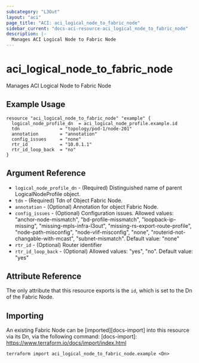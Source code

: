 ```yaml
---
subcategory: "L3Out"
layout: "aci"
page_title: "ACI: aci_logical_node_to_fabric_node"
sidebar_current: "docs-aci-resource-aci_logical_node_to_fabric_node"
description: |-
  Manages ACI Logical Node to Fabric Node
---
```


# aci_logical_node_to_fabric_node #
Manages ACI Logical Node to Fabric Node

## Example Usage ##

```hcl
resource "aci_logical_node_to_fabric_node" "example" {
  logical_node_profile_dn  = aci_logical_node_profile.example.id
  tdn               = "topology/pod-1/node-201"
  annotation        = "annotation"
  config_issues     = "none"
  rtr_id            = "10.0.1.1"
  rtr_id_loop_back  = "no"
}
```
## Argument Reference ##
* `logical_node_profile_dn` - (Required) Distinguished name of parent LogicalNodeProfile object.
* `tdn` - (Required) Tdn of Object Fabric Node.
* `annotation` - (Optional) Annotation for object Fabric Node.
* `config_issues` - (Optional) Configuration issues. Allowed values: "anchor-node-mismatch", "bd-profile-missmatch", "loopback-ip-missing", "missing-mpls-infra-l3out", "missing-rs-export-route-profile", "node-path-misconfig", "node-vlif-misconfig", "none", "routerid-not-changable-with-mcast", "subnet-mismatch". Default value: "none"
* `rtr_id` - (Optional) Router identifier
* `rtr_id_loop_back` - (Optional) Allowed values: "yes", "no". Default value: "yes"



## Attribute Reference

The only attribute that this resource exports is the `id`, which is set to the
Dn of the Fabric Node.

## Importing ##

An existing Fabric Node can be [imported][docs-import] into this resource via its Dn, via the following command:
[docs-import]: https://www.terraform.io/docs/import/index.html


```
terraform import aci_logical_node_to_fabric_node.example <Dn>
```